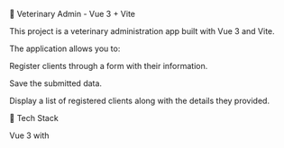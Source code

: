 🐾 Veterinary Admin - Vue 3 + Vite

This project is a veterinary administration app built with Vue 3 and Vite.

The application allows you to:

Register clients through a form with their information.

Save the submitted data.

Display a list of registered clients along with the details they provided.

🚀 Tech Stack

Vue 3
 with <script setup>

Vite
 for fast development

📂 Features

Client registration form.

Real-time display of registered clients.

Basic management of submitted information.

📖 Recommended Documentation

Vue <script setup>

Vite Guide

dadawdas